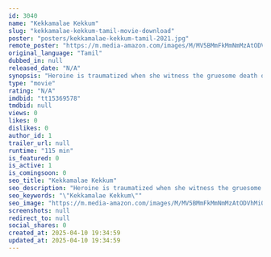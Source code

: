 ```yaml
---
id: 3040
name: "Kekkamalae Kekkum"
slug: "kekkamalae-kekkum-tamil-movie-download"
poster: "posters/kekkamalae-kekkum-tamil-2021.jpg"
remote_poster: "https://m.media-amazon.com/images/M/MV5BMmFkMmNmMzAtODVhMi00MmJmLTk0ODUtMDM0MDgzNDg4NWIwXkEyXkFqcGdeQXVyMTMwNjAxMTcw._V1_SX300.jpg"
original_language: "Tamil"
dubbed_in: null
released_date: "N/A"
synopsis: "Heroine is traumatized when she witness the gruesome death of two friends, just days part.even more disturbing she knows that both of them had received chilling cell phone massages actual recording of their own horrifying Last mov..."
type: "movie"
rating: "N/A"
imdbid: "tt15369578"
tmdbid: null
views: 0
likes: 0
dislikes: 0
author_id: 1
trailer_url: null
runtime: "115 min"
is_featured: 0
is_active: 1
is_comingsoon: 0
seo_title: "Kekkamalae Kekkum"
seo_description: "Heroine is traumatized when she witness the gruesome death of two friends, just days part.even more disturbing she knows that both of them had received chilling cell phone massages actual recording of their own horrifying Last mov..."
seo_keywords: "\"Kekkamalae Kekkum\""
seo_image: "https://m.media-amazon.com/images/M/MV5BMmFkMmNmMzAtODVhMi00MmJmLTk0ODUtMDM0MDgzNDg4NWIwXkEyXkFqcGdeQXVyMTMwNjAxMTcw._V1_SX300.jpg"
screenshots: null
redirect_to: null
social_shares: 0
created_at: 2025-04-10 19:34:59
updated_at: 2025-04-10 19:34:59
---
```


